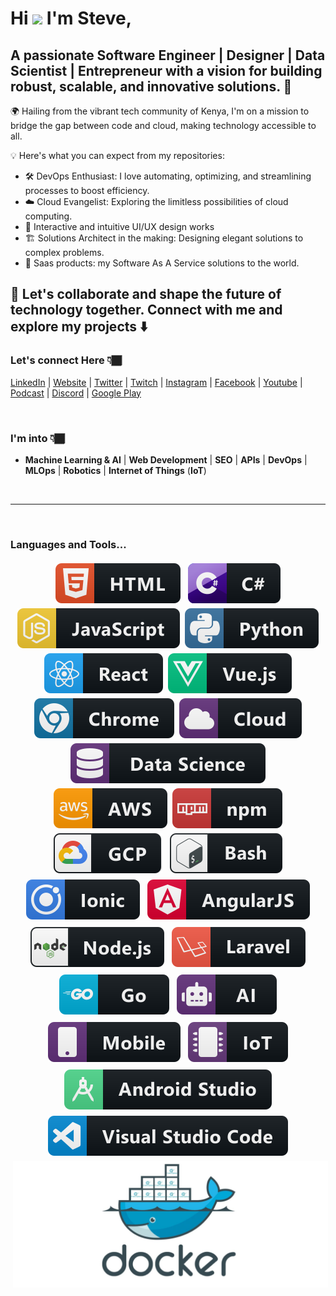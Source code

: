 Hi ![](https://user-images.githubusercontent.com/18350557/176309783-0785949b-9127-417c-8b55-ab5a4333674e.gif) I'm Steve,
============================

A passionate Software Engineer | Designer | Data Scientist | Entrepreneur with a vision for building robust, scalable, and innovative solutions. 🚀
------------------------------

🌍 Hailing from the vibrant tech community of Kenya, I'm on a mission to bridge the gap between code and cloud, making technology accessible to all.

💡 Here's what you can expect from my repositories:

- 🛠️ DevOps Enthusiast: I love automating, optimizing, and streamlining processes to boost efficiency.
- ☁️ Cloud Evangelist: Exploring the limitless possibilities of cloud computing.
- 🧞 Interactive and intuitive UI/UX design works
- 🏗️ Solutions Architect in the making: Designing elegant solutions to complex problems.
- 🧩 Saas products: my Software As A Service solutions to the world.

🤝 Let's collaborate and shape the future of technology together. Connect with me and explore my projects ⬇️
------------------------------

### Let's connect Here 👇🏾

[LinkedIn](https://www.linkedin.com/in/stephen-gashoka-software-engineer/) |
[Website](https://stevehoober.com/) |
[Twitter](https://twitter.com/lordsteven18) |
[Twitch](https://www.twitch.tv/stevehoober254) |
[Instagram](https://www.instagram.com/stevehoober/) |
[Facebook](https://www.facebook.com/stevehoober254/) |
[Youtube](https://www.youtube.com/channel/UCupj3Q0uLnT9s8YvPAyzvDA) |
[Podcast](https://anchor.fm/cloudaccent) |
[Discord](https://discord.gg/v4zPVGHwvz) |
[Google Play](https://play.google.com/store/apps/dev?id=4675069414572311917)

<br />


### I'm into 👇🏾
* **Machine Learning & AI** | **Web Development** | **SEO** | **APIs** | **DevOps** | **MLOps** | **Robotics** | **Internet of Things** (**IoT**)

<br />

*************

<br />

### Languages and Tools...

<p align="center">

<!-- For more icons please follow  https://github.com/MikeCodesDotNET/ColoredBadges -->

 <img src="https://raw.githubusercontent.com/8bithemant/8bithemant/master/svg/dev/languages/html.svg" alt="html" style="vertical-align:top; margin:4px">    
<img src="https://raw.githubusercontent.com/8bithemant/8bithemant/master/svg/dev/languages/csharp.svg" alt="csharp" style="vertical-align:top; margin:4px"><img src="https://raw.githubusercontent.com/8bithemant/8bithemant/master/svg/dev/languages/js.svg" alt="js" style="vertical-align:top; margin:4px"><img src="https://raw.githubusercontent.com/8bithemant/8bithemant/master/svg/dev/languages/python.svg" alt="python" style="vertical-align:top; margin:4px"><img src="https://raw.githubusercontent.com/8bithemant/8bithemant/master/svg/dev/frameworks/react.svg" alt="react" style="vertical-align:top; margin:4px"><img src="https://raw.githubusercontent.com/8bithemant/8bithemant/master/svg/dev/frameworks/vue.svg" alt="vue" style="vertical-align:top; margin:4px"><img src="https://raw.githubusercontent.com/8bithemant/8bithemant/master/svg/dev/misc/chrome.svg" alt="chrome" style="vertical-align:top; margin:4px"><img src="https://raw.githubusercontent.com/8bithemant/8bithemant/master/svg/dev/misc/cloud.svg" alt="cloud" style="vertical-align:top; margin:4px"><img src="https://raw.githubusercontent.com/8bithemant/8bithemant/master/svg/dev/misc/datascience.svg" alt="datascience" style="vertical-align:top; margin:4px"><img src="https://raw.githubusercontent.com/8bithemant/8bithemant/master/svg/dev/services/aws.svg" alt="aws" style="vertical-align:top; margin:4px"><img src="https://raw.githubusercontent.com/8bithemant/8bithemant/master/svg/dev/services/npm.svg" alt="npm" style="vertical-align:top; margin:4px"><img src="https://raw.githubusercontent.com/8bithemant/8bithemant/master/svg/dev/services/gcp.svg" alt="gcp" style="vertical-align:top; margin:4px">
<img src="https://raw.githubusercontent.com/8bithemant/8bithemant/master/svg/dev/tools/bash.svg" alt="bash" style="vertical-align:top; margin:4px">
<img src="https://github.com/MikeCodesDotNET/ColoredBadges/blob/master/svg/dev/frameworks/ionic.svg" alt="ionic" style="vertical-align:top; margin:6px 4px">
<img src="https://github.com/MikeCodesDotNET/ColoredBadges/blob/master/svg/dev/frameworks/angular.svg" alt="angular" style="vertical-align:top; margin:6px 4px">
<img src="https://github.com/MikeCodesDotNET/ColoredBadges/blob/master/svg/dev/frameworks/nodejs.svg" alt="nodejs" style="vertical-align:top; margin:6px 4px">
<img src="https://github.com/MikeCodesDotNET/ColoredBadges/blob/master/svg/dev/frameworks/laravel.svg" alt="laravel" style="vertical-align:top; margin:6px 4px">
<img src="https://github.com/MikeCodesDotNET/ColoredBadges/blob/master/svg/dev/languages/go.svg" alt="go" style="vertical-align:top; margin:6px 4px">
<img src="https://github.com/MikeCodesDotNET/ColoredBadges/blob/master/svg/dev/misc/ai.svg" alt="ai" style="vertical-align:top; margin:6px 4px">
<img src="https://github.com/MikeCodesDotNET/ColoredBadges/blob/master/svg/dev/misc/mobile.svg" alt="mobile" style="vertical-align:top; margin:6px 4px">
<img src="https://github.com/MikeCodesDotNET/ColoredBadges/blob/master/svg/dev/misc/iot.svg" alt="iot" style="vertical-align:top; margin:6px 4px">
<img src="https://github.com/MikeCodesDotNET/ColoredBadges/blob/master/svg/dev/tools/android_studio.svg" alt="android_studio" style="vertical-align:top; margin:6px 4px">
 

<img src="https://raw.githubusercontent.com/8bithemant/8bithemant/master/svg/dev/tools/visualstudio_code.svg" alt="vscode" style="vertical-align:top; margin:4px">
<img src="./docker_codeception-07.jpg" alt="docker" style="vertical-align:top; margin:4px">
</p>





